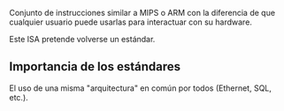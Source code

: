 Conjunto de instrucciones similar a MIPS o ARM con la diferencia de que cualquier usuario puede usarlas para interactuar con su hardware.

Este ISA pretende volverse un estándar.

## Importancia de los estándares

El uso de una misma "arquitectura" en común por todos (Ethernet, SQL, etc.).